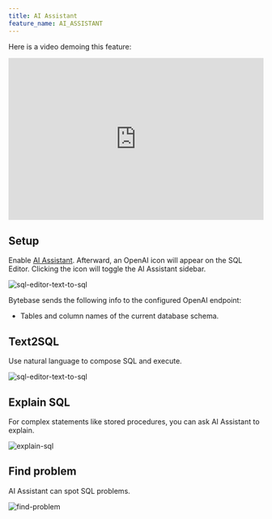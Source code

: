 ```yaml
---
title: AI Assistant
feature_name: AI_ASSISTANT
---
```


Here is a video demoing this feature:

<iframe width="100%" height="320" src="https://www.youtube.com/embed/3qGyad0RK50?si=UO0M98Brd0ByY2aC" title="YouTube video player" frameborder="0" allow="accelerometer; autoplay; clipboard-write; encrypted-media; gyroscope; picture-in-picture; web-share" referrerpolicy="strict-origin-when-cross-origin" allowfullscreen></iframe>

## Setup

Enable [AI Assistant](/docs/ai-assistant). Afterward, an OpenAI icon will appear on the SQL Editor.
Clicking the icon will toggle the AI Assistant sidebar.

![sql-editor-text-to-sql](/content/docs/sql-editor/ai-assistant/toggle.webp)

<HintBlock type="info">

Bytebase sends the following info to the configured OpenAI endpoint:

- Tables and column names of the current database schema.

</HintBlock>

## Text2SQL

Use natural language to compose SQL and execute.

![sql-editor-text-to-sql](/content/docs/sql-editor/ai-assistant/text-to-sql.webp)

## Explain SQL

For complex statements like stored procedures, you can ask AI Assistant to explain.

![explain-sql](/content/docs/sql-editor/ai-assistant/explain-sql.webp)

## Find problem

AI Assistant can spot SQL problems.

![find-problem](/content/docs/sql-editor/ai-assistant/find-problem.webp)
